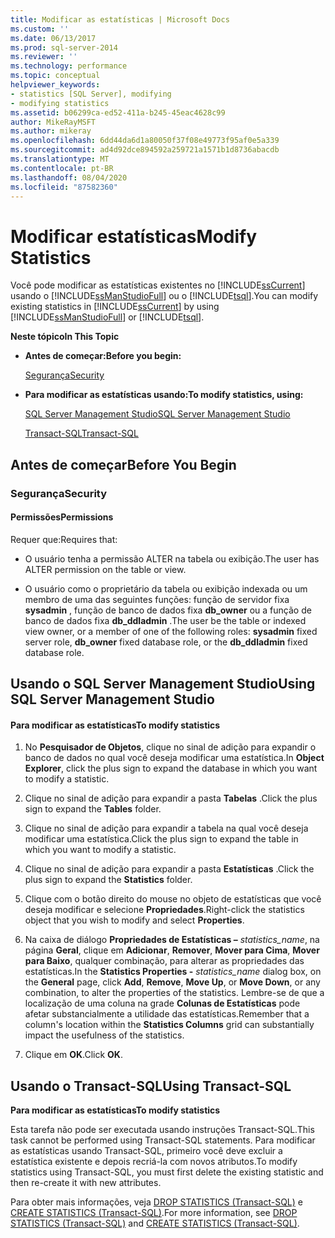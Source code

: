 ```yaml
---
title: Modificar as estatísticas | Microsoft Docs
ms.custom: ''
ms.date: 06/13/2017
ms.prod: sql-server-2014
ms.reviewer: ''
ms.technology: performance
ms.topic: conceptual
helpviewer_keywords:
- statistics [SQL Server], modifying
- modifying statistics
ms.assetid: b06299ca-ed52-411a-b245-45eac4628c99
author: MikeRayMSFT
ms.author: mikeray
ms.openlocfilehash: 6dd44da6d1a80050f37f08e49773f95af0e5a339
ms.sourcegitcommit: ad4d92dce894592a259721a1571b1d8736abacdb
ms.translationtype: MT
ms.contentlocale: pt-BR
ms.lasthandoff: 08/04/2020
ms.locfileid: "87582360"
---
```

# <a name="modify-statistics"></a><span data-ttu-id="bbb82-102">Modificar estatísticas</span><span class="sxs-lookup"><span data-stu-id="bbb82-102">Modify Statistics</span></span>
  <span data-ttu-id="bbb82-103">Você pode modificar as estatísticas existentes no [!INCLUDE[ssCurrent](../../includes/sscurrent-md.md)] usando o [!INCLUDE[ssManStudioFull](../../includes/ssmanstudiofull-md.md)] ou o [!INCLUDE[tsql](../../includes/tsql-md.md)].</span><span class="sxs-lookup"><span data-stu-id="bbb82-103">You can modify existing statistics in [!INCLUDE[ssCurrent](../../includes/sscurrent-md.md)] by using [!INCLUDE[ssManStudioFull](../../includes/ssmanstudiofull-md.md)] or [!INCLUDE[tsql](../../includes/tsql-md.md)].</span></span>  
  
 <span data-ttu-id="bbb82-104">**Neste tópico**</span><span class="sxs-lookup"><span data-stu-id="bbb82-104">**In This Topic**</span></span>  
  
-   <span data-ttu-id="bbb82-105">**Antes de começar:**</span><span class="sxs-lookup"><span data-stu-id="bbb82-105">**Before you begin:**</span></span>  
  
     [<span data-ttu-id="bbb82-106">Segurança</span><span class="sxs-lookup"><span data-stu-id="bbb82-106">Security</span></span>](#Security)  
  
-   <span data-ttu-id="bbb82-107">**Para modificar as estatísticas usando:**</span><span class="sxs-lookup"><span data-stu-id="bbb82-107">**To modify statistics, using:**</span></span>  
  
     [<span data-ttu-id="bbb82-108">SQL Server Management Studio</span><span class="sxs-lookup"><span data-stu-id="bbb82-108">SQL Server Management Studio</span></span>](#SSMSProcedure)  
  
     [<span data-ttu-id="bbb82-109">Transact-SQL</span><span class="sxs-lookup"><span data-stu-id="bbb82-109">Transact-SQL</span></span>](#TsqlProcedure)  
  
##  <a name="before-you-begin"></a><a name="BeforeYouBegin"></a> <span data-ttu-id="bbb82-110">Antes de começar</span><span class="sxs-lookup"><span data-stu-id="bbb82-110">Before You Begin</span></span>  
  
###  <a name="security"></a><a name="Security"></a> <span data-ttu-id="bbb82-111">Segurança</span><span class="sxs-lookup"><span data-stu-id="bbb82-111">Security</span></span>  
  
####  <a name="permissions"></a><a name="Permissions"></a> <span data-ttu-id="bbb82-112">Permissões</span><span class="sxs-lookup"><span data-stu-id="bbb82-112">Permissions</span></span>  
 <span data-ttu-id="bbb82-113">Requer que:</span><span class="sxs-lookup"><span data-stu-id="bbb82-113">Requires that:</span></span>  
  
-   <span data-ttu-id="bbb82-114">O usuário tenha a permissão ALTER na tabela ou exibição.</span><span class="sxs-lookup"><span data-stu-id="bbb82-114">The user has ALTER permission on the table or view.</span></span>  
  
-   <span data-ttu-id="bbb82-115">O usuário como o proprietário da tabela ou exibição indexada ou um membro de uma das seguintes funções: função de servidor fixa **sysadmin** , função de banco de dados fixa **db_owner** ou a função de banco de dados fixa **db_ddladmin** .</span><span class="sxs-lookup"><span data-stu-id="bbb82-115">The user be the table or indexed view owner, or a member of one of the following roles: **sysadmin** fixed server role, **db_owner** fixed database role, or the **db_ddladmin** fixed database role.</span></span>  
  
##  <a name="using-sql-server-management-studio"></a><a name="SSMSProcedure"></a> <span data-ttu-id="bbb82-116">Usando o SQL Server Management Studio</span><span class="sxs-lookup"><span data-stu-id="bbb82-116">Using SQL Server Management Studio</span></span>  
  
#### <a name="to-modify-statistics"></a><span data-ttu-id="bbb82-117">Para modificar as estatísticas</span><span class="sxs-lookup"><span data-stu-id="bbb82-117">To modify statistics</span></span>  
  
1.  <span data-ttu-id="bbb82-118">No **Pesquisador de Objetos**, clique no sinal de adição para expandir o banco de dados no qual você deseja modificar uma estatística.</span><span class="sxs-lookup"><span data-stu-id="bbb82-118">In **Object Explorer**, click the plus sign to expand the database in which you want to modify a statistic.</span></span>  
  
2.  <span data-ttu-id="bbb82-119">Clique no sinal de adição para expandir a pasta **Tabelas** .</span><span class="sxs-lookup"><span data-stu-id="bbb82-119">Click the plus sign to expand the **Tables** folder.</span></span>  
  
3.  <span data-ttu-id="bbb82-120">Clique no sinal de adição para expandir a tabela na qual você deseja modificar uma estatística.</span><span class="sxs-lookup"><span data-stu-id="bbb82-120">Click the plus sign to expand the table in which you want to modify a statistic.</span></span>  
  
4.  <span data-ttu-id="bbb82-121">Clique no sinal de adição para expandir a pasta **Estatísticas** .</span><span class="sxs-lookup"><span data-stu-id="bbb82-121">Click the plus sign to expand the **Statistics** folder.</span></span>  
  
5.  <span data-ttu-id="bbb82-122">Clique com o botão direito do mouse no objeto de estatísticas que você deseja modificar e selecione **Propriedades**.</span><span class="sxs-lookup"><span data-stu-id="bbb82-122">Right-click the statistics object that you wish to modify and select **Properties**.</span></span>  
  
6.  <span data-ttu-id="bbb82-123">Na caixa de diálogo **Propriedades de Estatísticas –** *statistics_name*, na página **Geral**, clique em **Adicionar**, **Remover**, **Mover para Cima**, **Mover para Baixo**, qualquer combinação, para alterar as propriedades das estatísticas.</span><span class="sxs-lookup"><span data-stu-id="bbb82-123">In the **Statistics Properties -** *statistics_name* dialog box, on the **General** page, click **Add**, **Remove**, **Move Up**, or **Move Down**, or any combination, to alter the properties of the statistics.</span></span> <span data-ttu-id="bbb82-124">Lembre-se de que a localização de uma coluna na grade **Colunas de Estatísticas** pode afetar substancialmente a utilidade das estatísticas.</span><span class="sxs-lookup"><span data-stu-id="bbb82-124">Remember that a column's location within the **Statistics Columns** grid can substantially impact the usefulness of the statistics.</span></span>  
  
7.  <span data-ttu-id="bbb82-125">Clique em **OK**.</span><span class="sxs-lookup"><span data-stu-id="bbb82-125">Click **OK**.</span></span>  
  
##  <a name="using-transact-sql"></a><a name="TsqlProcedure"></a> <span data-ttu-id="bbb82-126">Usando o Transact-SQL</span><span class="sxs-lookup"><span data-stu-id="bbb82-126">Using Transact-SQL</span></span>  
 <span data-ttu-id="bbb82-127">**Para modificar as estatísticas**</span><span class="sxs-lookup"><span data-stu-id="bbb82-127">**To modify statistics**</span></span>  
  
 <span data-ttu-id="bbb82-128">Esta tarefa não pode ser executada usando instruções Transact-SQL.</span><span class="sxs-lookup"><span data-stu-id="bbb82-128">This task cannot be performed using Transact-SQL statements.</span></span> <span data-ttu-id="bbb82-129">Para modificar as estatísticas usando Transact-SQL, primeiro você deve excluir a estatística existente e depois recriá-la com novos atributos.</span><span class="sxs-lookup"><span data-stu-id="bbb82-129">To modify statistics using Transact-SQL, you must first delete the existing statistic and then re-create it with new attributes.</span></span>  
  
 <span data-ttu-id="bbb82-130">Para obter mais informações, veja [DROP STATISTICS &#40;Transact-SQL&#41;](/sql/t-sql/statements/drop-statistics-transact-sql) e [CREATE STATISTICS &#40;Transact-SQL&#41;](/sql/t-sql/statements/create-statistics-transact-sql).</span><span class="sxs-lookup"><span data-stu-id="bbb82-130">For more information, see [DROP STATISTICS &#40;Transact-SQL&#41;](/sql/t-sql/statements/drop-statistics-transact-sql) and [CREATE STATISTICS &#40;Transact-SQL&#41;](/sql/t-sql/statements/create-statistics-transact-sql).</span></span>  
  
  
